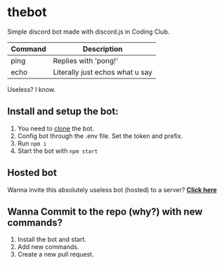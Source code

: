 # thebot

Simple discord bot made with discord.js in Coding Club.

|Command|Description|
|-------|-----------|
|ping|Replies with 'pong!'|
|echo|Literally just echos what u say|


Useless? I know.


## Install and setup the bot:

1. You need to [clone](https://github.com/cryptidv/thebot/archive/main.zip) the bot.
3. Config bot through the .env file. Set the token and prefix.
2. Run `npm i`
3. Start the bot with `npm start`

## Hosted bot
Wanna invite this absolutely useless bot (hosted) to a server? [**Click here**](https://discord.com/oauth2/authorize?client_id=655447867997028363&permissions=0&scope=bot) 

## Wanna Commit to the repo (why?) with new commands?
1. Install the bot and start.
2. Add new commands.
3. Create a new pull request.
